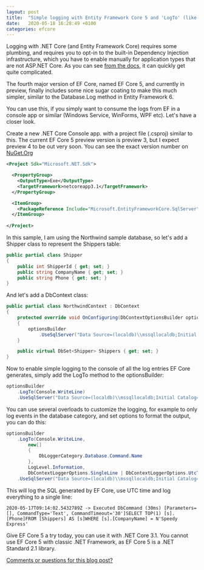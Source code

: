 ```yaml
---
layout: post
title:  "Simple logging with Entity Framework Core 5 and 'LogTo' (like Database.Log in EntityFramework 6)"
date:   2020-05-18 16:28:49 +0100
categories: efcore
---
```

Logging with .NET Core (and Entity Framework Core) requires some plumbing, and requires you to opt-in to the built-in Dependency Injection infrastructure, which you have to enable manually for application types that are not ASP.NET Core. As you can see [from the docs](https://docs.microsoft.com/en-us/ef/core/miscellaneous/logging?tabs=v3&WT.mc_id=DT-MVP-4025156), it can quickly get quite complicated.

The fourth major version of EF Core, named EF Core 5, and currently in preview,  finally includes some nice sugar coating to make this much simpler, similar to the Database.Log method in Entity Framework 6.

You can use this, if you simply want to consume the logs from EF in a console app or similar (Windows Service, WinForms, WPF etc). Let's have a closer look.

Create a new .NET Core Console app. with a project file (.csproj) similar to this. The current EF Core 5 preview version is preview 3, but I expect preview 4 to be out very soon. You can see the exact version number on [NuGet.Org](https://www.nuget.org/packages/Microsoft.EntityFrameworkCore.SqlServer) 

```xml
<Project Sdk="Microsoft.NET.Sdk">

  <PropertyGroup>
    <OutputType>Exe</OutputType>
    <TargetFramework>netcoreapp3.1</TargetFramework>
  </PropertyGroup>

  <ItemGroup>
    <PackageReference Include="Microsoft.EntityFrameworkCore.SqlServer" Version="5.0.0-preview.3.20181.2" />
  </ItemGroup>
  
</Project>
```

In this sample, I am using the Northwind sample database, so let's add a Shipper class to represent the Shippers table:

``` csharp
public partial class Shipper
{
    public int ShipperId { get; set; }
    public string CompanyName { get; set; }
    public string Phone { get; set; }
}
```

And let's add a DbContext class:

``` csharp
public partial class NorthwindContext : DbContext
{
    protected override void OnConfiguring(DbContextOptionsBuilder optionsBuilder)
    {
        optionsBuilder
            .UseSqlServer("Data Source=(localdb)\\mssqllocaldb;Initial Catalog=Northwind;Integrated Security=true");
    }

    public virtual DbSet<Shipper> Shippers { get; set; }
}
```

Now to enable simple logging to the console of all the log entries EF Core generates, simply add the LogTo method to the optionsBuilder:

``` csharp
optionsBuilder
    .LogTo(Console.WriteLine)
    .UseSqlServer("Data Source=(localdb)\\mssqllocaldb;Initial Catalog=Northwind;Integrated Security=true");
```

You can use several overloads to customize the logging, for example to only log events in the database category, and set options to format the output, you can do this:

``` csharp
optionsBuilder
    .LogTo(Console.WriteLine, 
        new[] 
        { 
            DbLoggerCategory.Database.Command.Name
        },
        LogLevel.Information, 
        DbContextLoggerOptions.SingleLine | DbContextLoggerOptions.UtcTime)
    .UseSqlServer("Data Source=(localdb)\\mssqllocaldb;Initial Catalog=Northwind;Integrated Security=true");
```

This will log the SQL generated by EF Core, use UTC time and log everything to a single line:

```plaintext
2020-05-17T09:14:02.5432789Z -> Executed DbCommand (30ms) [Parameters=[], CommandType='Text', CommandTimeout='30']SELECT TOP(1) [s].[Phone]FROM [Shippers] AS [s]WHERE [s].[CompanyName] = N'Speedy Express'
```

Give EF Core 5 a try today, you can use it with .NET Core 3.1. You cannot use EF Core 5 with classic .NET Framework, as EF Core 5 is a .NET Standard 2.1 library.

[Comments or questions for this blog post?](https://github.com/ErikEJ/erikej.github.io/issues/9)